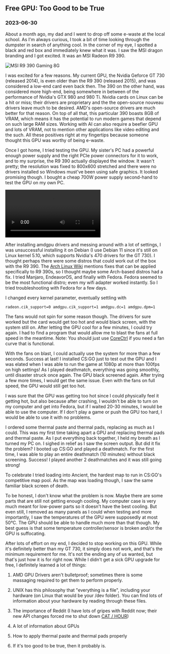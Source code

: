 <!---
title:Free GPU: Too Good to be True
date:Thu, 30 June 2023 10:00:00 EST
description:My attempt in fixing a free GPU
--->

## Free GPU: Too Good to be True

### 2023-06-30

About a month ago, my dad and I went to drop off some e-waste at the local school. As I'm always curious, I took a bit of time looking through the dumpster in search of anything cool. In the corner of my eye, I spotted a black and red box and immediately knew what it was. I saw the MSI dragon branding and I got excited. It was an MSI Radeon R9 390. 

![MSI R9 390 Gaming 8G](../assets/images/r9_390.jpg)

I was excited for a few reasons. My current GPU, the Nvidia Geforce GT 730 (released 2014), is even older than the R9 390 (released 2015), and was considered a low-end card even back then. The 390 on the other hand, was considered more high-end, being somewhere in between of the performance of Nvidia's GTX 980 and 980 Ti. Nvidia cards on Linux can be a hit or miss; their drivers are proprietary and the the open-source nouveau drivers leave much to be desired. AMD's open-source drivers are much better for that reason. On top of all that, this particular 390 boasts 8GB of VRAM, which means it has the potential to run modern games that depend on such large RAM sizes. Working with AI can also require a beefier GPU and lots of VRAM, not to mention other applications like video editing and the such. All these positives right at my fingertips because someone thought this GPU was worthy of being e-waste.

Once I got home, I tried testing the GPU. My sister's PC had a powerful enough power supply and the right PCIe power connectors for it to work, and to my surprise, the R9 390 actually displayed the window. It wasn't pretty; the resolution was fixed to 800x600 stretched and there were no drivers installed so Windows must've been using safe graphics. It looked promising though. I bought a cheap 700W power supply second-hand to test the GPU on my own PC.

<video controls="true" allowfullscreen="true">
    <source src="../assets/images/r9_390_test.mp4" type="video/mp4">
</video>

After installing amdgpu drivers and messing around with a lot of settings, I was unsuccessful installing it on Debian (I use Debian 11 since it's still on Linux kernel 5.10, which supports Nvidia's 470 drivers for the GT 730). I thought perhaps there were some distros that could work out of the box with the R9 390. The [Arch Linux Wiki](https://wiki.archlinux.org/title/AMDGPU#R9_390_series_poor_performance_and/or_instability) mentions fixes that can be applied specifically to R9 390s, so I thought maybe some Arch-based distros had a fix. I tried Manjaro, EndeavorOS, and finally with Fedora. Fedora seemed to be the most functional distro; even my wifi adapter worked instantly. So I tried troubleshooting with Fedora for a few days.

I changed every kernel parameter, eventually settling with 


```
radeon.cik_support=0 amdgpu.cik_support=1 amdgpu.dc=1 amdgpu.dpm=1
```


The fans would not spin for some reason though. The drivers for sure worked but the card would get too hot and would black screen, with the system still on. After letting the GPU cool for a few minutes, I could try again. I had to find a program that would allow me to blast the fans at full speed in the meantime. Note: You should just use [CoreCtrl](https://gitlab.com/corectrl/corectrl) if you need a fan curve that is functional.

With the fans on blast, I could actually use the system for more than a few seconds. Success at last! I installed CS:GO just to test out the GPU and I was elated when I was able to run the game at 1080p at more than 100fps on high settings! As I played deathmatch, everything was going smoothly, until disaster struck once again. The GPU black screened again. After trying a few more times, I would get the same issue. Even with the fans on full speed, the GPU would still get too hot.

I was sure that the GPU was getting too hot since I could physically feel it getting hot, but also because after crashing, I wouldn't be able to turn on my computer and get into Fedora, but if I waited 20-30 minutes, I would be able to use the computer. If I don't play a game or push the GPU too hard, I would be able to use it with no problems. 

I ordered some thermal paste and thermal pads, replacing as much as I could. This was my first time taking apart a GPU and replacing thermal pads and thermal paste. As I put everything back together, I held my breath as I turned my PC on. I sighed in relief as I saw the screen output. But did it fix the problem? I booted up CS:GO and played a deathmatch. For the first time, I was able to play an entire deathmatch (10 minutes) without black screening. Success! I played another 2 deathmatches and it was still going strong!

To celebrate I tried loading into Ancient, the hardest map to run in CS:GO's competitive map pool. As the map was loading though, I saw the same familiar black screen of death.

To be honest, I don't know what the problem is now. Maybe there are some parts that are still not getting enough cooling. My computer case is very much meant for low-power parts so it doesn't have the best cooling. But even still, I removed as many panels as I could when testing and more importantly, I saw the temperatures of the GPU were supposedly at most 50°C. The GPU should be able to handle much more than that though. My best guess is that some temperature controller/sensor is broken and/or the GPU is suffocating. 

After lots of effort on my end, I decided to stop working on this GPU. While it's definitely better than my GT 730, it simply does not work, and that's the minimum requirement for me. It's not the ending any of us wanted, but that's just how it is for right now. While I didn't get a sick GPU upgrade for free, I definitely learned a lot of things:

1. AMD GPU Drivers aren't bulletproof; sometimes there is some massaging required to get them to perform properly.

2. UNIX has this philosophy that "everything is a file", including your hardware (on Linux that would be your /dev folder). You can find lots of information about your hardware by reading through these files.

3. The importance of Reddit (I have lots of gripes with Reddit now; their new API changes forced me to shut down [CAT / HOUR](https://notneelpatel.github.io/cat-hour))

4. A lot of information about GPUs

5. How to apply thermal paste and thermal pads properly

6. If it's too good to be true, then it probably is.
